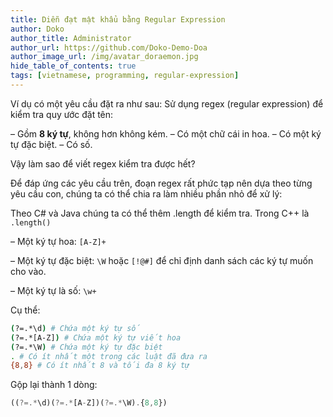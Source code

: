 ```yaml
---
title: Diễn đạt mật khẩu bằng Regular Expression
author: Doko
author_title: Administrator
author_url: https://github.com/Doko-Demo-Doa
author_image_url: /img/avatar_doraemon.jpg
hide_table_of_contents: true
tags: [vietnamese, programming, regular-expression]
---
```



Ví dụ có một yêu cầu đặt ra như sau: Sử dụng regex (regular expression) để kiểm tra quy ước đặt tên:

– Gồm **8 ký tự**, không hơn không kém.
– Có một chữ cái in hoa.
– Có một ký tự đặc biệt.
– Có số.

Vậy làm sao để viết regex kiểm tra được hết?

<!--truncate-->


Để đáp ứng các yêu cầu trên, đoạn regex rất phức tạp nên dựa theo từng yêu cầu con, chúng ta có thể chia ra làm nhiều phần nhỏ để xử lý:

Theo C# và Java chúng ta có thể thêm .length để kiểm tra. Trong C++ là `.length()`

– Một ký tự hoa: `[A-Z]+`

– Một ký tự đặc biệt: `\W` hoặc `[!@#]` để chỉ định danh sách các ký tự muốn cho vào.

– Một ký tự là số: `\w+`

Cụ thể:

```bash
(?=.*\d) # Chứa một ký tự số
(?=.*[A-Z]) # Chứa một ký tự viết hoa
(?=.*\W) # Chứa một ký tự đặc biệt
. # Có ít nhất một trong các luật đã đưa ra
{8,8} # Có ít nhất 8 và tối đa 8 ký tự
```

Gộp lại thành 1 dòng:

```js
((?=.*\d)(?=.*[A-Z])(?=.*\W).{8,8})
```
